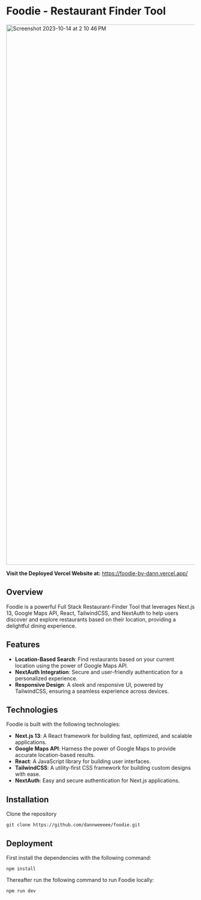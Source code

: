 # Foodie - Restaurant Finder Tool

<img width="1440" alt="Screenshot 2023-10-14 at 2 10 46 PM" src="https://github.com/dannweeeee/foodie/assets/42776950/84136c4b-e9f4-4871-b752-4e42d0e45036">
<br />

**Visit the Deployed Vercel Website at:** https://foodie-by-dann.vercel.app/

## Overview

Foodie is a powerful Full Stack Restaurant-Finder Tool that leverages Next.js 13, Google Maps API, React, TailwindCSS, and NextAuth to help users discover and explore restaurants based on their location, providing a delightful dining experience.

## Features

- **Location-Based Search**: Find restaurants based on your current location using the power of Google Maps API.
- **NextAuth Integration**: Secure and user-friendly authentication for a personalized experience.
- **Responsive Design**: A sleek and responsive UI, powered by TailwindCSS, ensuring a seamless experience across devices.

## Technologies

Foodie is built with the following technologies:

- **Next.js 13**: A React framework for building fast, optimized, and scalable applications.
- **Google Maps API**: Harness the power of Google Maps to provide accurate location-based results.
- **React**: A JavaScript library for building user interfaces.
- **TailwindCSS**: A utility-first CSS framework for building custom designs with ease.
- **NextAuth**: Easy and secure authentication for Next.js applications.

## Installation

Clone the repository

```
git clone https://github.com/dannweeeee/foodie.git
```

## Deployment

First install the dependencies with the following command:

```
npm install
```

Thereafter run the following command to run Foodie locally:

```
npm run dev
```
